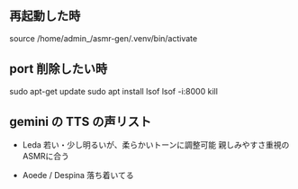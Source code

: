 ## 再起動した時
source /home/admin_/asmr-gen/.venv/bin/activate

## port 削除したい時
sudo apt-get update
sudo apt install lsof
lsof -i:8000
kill <port number>

## gemini の TTS の声リスト
- Leda
若い・少し明るいが、柔らかいトーンに調整可能
親しみやすさ重視のASMRに合う

- Aoede / Despina
落ち着いてる
